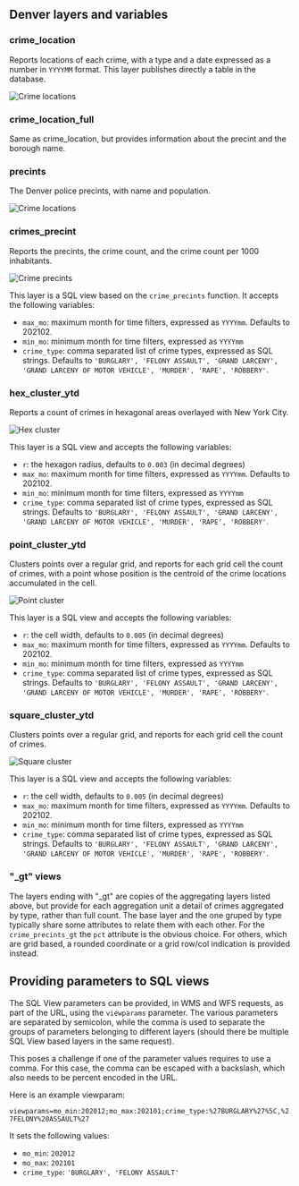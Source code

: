 ## Denver layers and variables

### crime_location

Reports locations of each crime, with a type and a date expressed as a number in ``YYYYMM`` format.
This layer publishes directly a table in the database.

![Crime locations](img/crime_locations.png)

### crime_location_full

Same as crime_location, but provides information about the precint and the borough name.

### precints

The Denver police precints, with name and population.

![Crime locations](img/precints.png)

### crimes_precint

Reports the precints, the crime count, and the crime count per 1000 inhabitants.

![Crime precints](img/crime_precints.png)

This layer is a SQL view based on the ``crime_precints`` function. It accepts the following variables:

* ``max_mo``: maximum month for time filters, expressed as ``YYYYmm``. Defaults to 202102.
* ``min_mo``: minimum month for time filters, expressed as ``YYYYmm``
* ``crime_type``: comma separated list of crime types, expressed as SQL strings. Defaults to ``'BURGLARY', 'FELONY ASSAULT', 'GRAND LARCENY', 'GRAND LARCENY OF MOTOR VEHICLE', 'MURDER', 'RAPE', 'ROBBERY'``.

### hex_cluster_ytd

Reports a count of crimes in hexagonal areas overlayed with New York City.

![Hex cluster](img/denver_hex_cluster_ytd.png)

This layer is a SQL view and accepts the following variables:

* ``r``: the hexagon radius, defaults to ``0.003`` (in decimal degrees)
* ``max_mo``: maximum month for time filters, expressed as ``YYYYmm``. Defaults to 202102.
* ``min_mo``: minimum month for time filters, expressed as ``YYYYmm``
* ``crime_type``: comma separated list of crime types, expressed as SQL strings. Defaults to ``'BURGLARY', 'FELONY ASSAULT', 'GRAND LARCENY', 'GRAND LARCENY OF MOTOR VEHICLE', 'MURDER', 'RAPE', 'ROBBERY'``.

### point_cluster_ytd

Clusters points over a regular grid, and reports for each grid cell the count of crimes, with a point whose position is the centroid of the crime locations accumulated in the cell.

![Point cluster](img/denver_point_cluster_ytd.png)

This layer is a SQL view and accepts the following variables:

* ``r``: the cell width, defaults to ``0.005`` (in decimal degrees)
* ``max_mo``: maximum month for time filters, expressed as ``YYYYmm``. Defaults to 202102.
* ``min_mo``: minimum month for time filters, expressed as ``YYYYmm``
* ``crime_type``: comma separated list of crime types, expressed as SQL strings. Defaults to ``'BURGLARY', 'FELONY ASSAULT', 'GRAND LARCENY', 'GRAND LARCENY OF MOTOR VEHICLE', 'MURDER', 'RAPE', 'ROBBERY'``.

### square_cluster_ytd

Clusters points over a regular grid, and reports for each grid cell the count of crimes.

![Square cluster](img/denver_square_cluster_ytd.png)

This layer is a SQL view and accepts the following variables:

* ``r``: the cell width, defaults to ``0.005`` (in decimal degrees)
* ``max_mo``: maximum month for time filters, expressed as ``YYYYmm``. Defaults to 202102.
* ``min_mo``: minimum month for time filters, expressed as ``YYYYmm``
* ``crime_type``: comma separated list of crime types, expressed as SQL strings. Defaults to ``'BURGLARY', 'FELONY ASSAULT', 'GRAND LARCENY', 'GRAND LARCENY OF MOTOR VEHICLE', 'MURDER', 'RAPE', 'ROBBERY'``.

### "_gt" views

The layers ending with "_gt" are copies of the aggregating layers listed above, but provide for each aggregation unit
a detail of crimes aggregated by type, rather than full count. The base layer and the one gruped by type typically share
some attributes to relate them with each other. For the ``crime_precints_gt`` the ``pct`` attribute is the obvious choice.
For others, which are grid based, a rounded coordinate or a grid row/col indication is provided instead.

## Providing parameters to SQL views

The SQL View parameters can be provided, in WMS and WFS requests, as part of the URL, using the ``viewparams`` parameter. The various parameters are separated by semicolon, while the comma is used to separate the groups of parameters belonging to different layers (should there be multiple SQL View based layers in the same request). 

This poses a challenge if one of the parameter values requires to use a comma. For this case, the comma can be escaped with a backslash, which also needs to be percent encoded in the URL.

Here is an example viewparam:

``viewparams=mo_min:202012;mo_max:202101;crime_type:%27BURGLARY%27%5C,%27FELONY%20ASSAULT%27``

It sets the following values:
* ``mo_min``: ``202012``
* ``mo_max``: ``202101``
* ``crime_type``: ``'BURGLARY', 'FELONY ASSAULT'``
